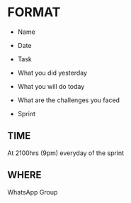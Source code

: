 # FORMAT

* Name

* Date

* Task

* What you did yesterday

* What you will do today

* What are the challenges you faced

* Sprint

## TIME

At 2100hrs (9pm) everyday of the sprint

## WHERE

WhatsApp Group
